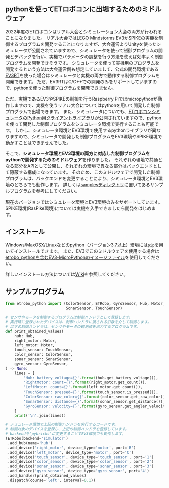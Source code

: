 ## pythonを使ってETロボコンに出場するためのミドルウェア

2022年度のETロボコンはリアル大会とシミュレーション大会の両方が行われることになりました。
リアル大会ではLEGO Mindstorms EV3かSPIKEの実機を制御するプログラムを開発することになりますが、大会運営よりUnityを使ったシミュレータが公開されていますので、シミュレータを使って制御プログラムの開発とデバッグを行い、実機でパラメータの調整を行う方法を使えば効率よく制御プログラムを開発できそうです。
シミュレータを使って実機用のプログラムを開発するという方法は大会運営側も想定していまして、公式の開発環境である[EV3RT](https://dev.toppers.jp/trac_user/ev3pf/wiki/WhatsEV3RT)を使った場合はシミュレータと実機の両方で動作する制御プログラムを開発できます。
ただ、EV3RTはC/C++での開発のみをサポートしていますので、pythonを使った制御プログラムを開発できません。

ただ、実機であるEV3やSPIKEの制御を行うRaspberry Piではmicropythonが動作しますので、実機を使うリアル大会についてはpythonを用いて開発した制御プログラムで出場できます。
また、シミュレータについても、[ETロボコンシミュレータのPython用クライアントライブラリ](https://github.com/YoshitakaAtarashi/ETroboSimController)が公開されていますので、pythonを使って開発した制御プログラムをシミュレータ環境で実行することも可能です。
しかし、シミュレータ環境とEV3環境で使用するpythonライブラリが異なりますので、シミュレータで開発した制御プログラムをEV3環境やSPIKE環境で動かすことはできませんでした。

そこで、**シミュレータ環境とEV3環境の両方に対応した制御プログラムをpythonで開発するためのミドルウェア**を作りました。
それぞれの環境で共通となる部分をAPIとして公開し、それぞれの環境で異なる部分はバックエンドとして隠蔽する構成になっています。
そのため、このミドルウェアで開発した制御プログラムは、バックエンドを変更することにより、シミュレータ環境とEV3環境のどちらでも動作します。
詳しくは[samplesディレクトリ](samples)に置いてあるサンプルプログラムを参考にしてください。

現在のバージョンではシミュレータ環境とEV3環境のみをサポートしています。
SPIKE環境(RasPike環境)については実機を入手できましたら開発をはじめます。

## インストール
Windows/MaxOSX/Linuxなどのpython（バージョン3.7以上）環境には`pip`を用いてインストールできます。
また、EV3でこのミドルウェアを使用する場合は[etrobo_pythonを含むEV3-MicroPythonのイメージファイル](https://github.com/takedarts/etrobo-python/releases/latest/download/ev3micropythonv200etrobosdcardimage.zip)を使用してください。

詳しいインストール方法については[Wiki](https://github.com/takedarts/etrobo-python/wiki)を参照してください。

## サンプルプログラム
```python
from etrobo_python import (ColorSensor, ETRobo, GyroSensor, Hub, Motor,
                           SonarSensor, TouchSensor)

# センサやモータを制御するプログラムは制御ハンドラとして登録します。
# 実行時に登録されたデバイスは、制御ハンドラに渡される引数を介して制御します。
# 以下の制御ハンドラは、センサやモータの観測値を出力するプログラムです。
def print_obtained_values(
    hub: Hub,
    right_motor: Motor,
    left_motor: Motor,
    touch_sensor: TouchSensor,
    color_sensor: ColorSensor,
    sonar_sensor: SonarSensor,
    gyro_sensor: GyroSensor,
) -> None:
    lines = [
        'Hub: battery_voltage={}'.format(hub.get_battery_voltage()),
        'RightMotor: count={}'.format(right_motor.get_count()),
        'LeftMotor: count={}'.format(left_motor.get_count()),
        'TouchSensor: pressed={}'.format(touch_sensor.is_pressed()),
        'ColorSensor: raw_color={}'.format(color_sensor.get_raw_color()),
        'SonarSensor: distance={}'.format(sonar_sensor.get_distance()),
        'GyroSensor: velocity={}'.format(gyro_sensor.get_angler_velocity()),
    ]
    print('\n'.join(lines))

# シミュレータ環境で上記の制御ハンドラを実行するコードです。
# 制御対象のデバイスを登録し、上記の制御ハンドラを登録しています。
# backendを'pybricks'に変更することでEV3環境でも動作します。
(ETRobo(backend='simulator')
 .add_hub(name='hub')
 .add_device('right_motor', device_type='motor', port='B')
 .add_device('left_motor', device_type='motor', port='C')
 .add_device('touch_sensor', device_type='touch_sensor', port='1')
 .add_device('color_sensor', device_type='color_sensor', port='2')
 .add_device('sonar_sensor', device_type='sonar_sensor', port='3')
 .add_device('gyro_sensor', device_type='gyro_sensor', port='4')
 .add_handler(print_obtained_values)
 .dispatch(course='left', interval=0.1))
```
